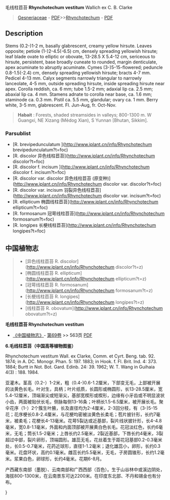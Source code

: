 毛线柱苣苔 **Rhynchotechum vestitum** Wallich ex C. B. Clarke

> [Gesneriaceae](http://www.iplant.cn/info/Gesneriaceae?t=foc) - [PDF](http://www.iplant.cn/foc/pdf/Gesneriaceae.pdf)>>[Rhynchotechum](http://www.iplant.cn/info/Rhynchotechum?t=foc) - [PDF](http://www.iplant.cn/foc/pdf/Rhynchotechum.pdf)

## Description

Stems (0.2-)1-2 m, basally glabrescent, creamy yellow hirsute. Leaves opposite; petiole (1-)2-4.5(-6.5) cm, densely spreading yellowish hirsute; leaf blade ovate to elliptic or obovate, 13-28.5 X 5.4-12 cm, sericeous to hirsute, persistent, base broadly cuneate to rounded, margin denticulate, apex acuminate to abruptly acuminate. Cymes (3-)5-15-flowered; peduncle 0.8-1.5(-2.4) cm, densely spreading yellowish hirsute; bracts 4-7 mm. Pedicel 4-13 mm. Calyx segments narrowly triangular to narrowly lanceolate, 4-5 mm, outside spreading hirsute, inside spreading hirsute near apex. Corolla reddish, ca. 6 mm; tube 1.5-2 mm; adaxial lip ca. 2.5 mm; abaxial lip ca. 4 mm. Stamens adnate to corolla near base, ca. 1.6 mm; staminode ca. 0.3 mm. Pistil ca. 5.5 mm, glandular; ovary ca. 1 mm. Berry white, 3-5 mm, glabrescent. Fl. Jun-Aug, fr. Oct-Nov.


> **Habait** : 
> Forests, shaded streamsides in valleys; 800-1300 m. W Guangxi, NE Xizang (Mêdog Xian), S Yunnan [Bhutan, Sikkim].

### Parsublist

* [R.  brevipedunculatum  ](http://www.iplant.cn/info/Rhynchotechum brevipedunculatum?t=foc)
* [R.  discolor  异色线柱苣苔](http://www.iplant.cn/info/Rhynchotechum discolor?t=foc)
* [R.  discolor f. incisum  ](http://www.iplant.cn/info/Rhynchotechum discolor f. incisum?t=foc)
* [R.  discolor var. discolor  异色线柱苣苔 (原变种)](http://www.iplant.cn/info/Rhynchotechum discolor var. discolor?t=foc)
* [R.  discolor var. incisum  羽裂异色线柱苣苔](http://www.iplant.cn/info/Rhynchotechum discolor var. incisum?t=foc)
* [R.  ellipticum  椭圆线柱苣苔](http://www.iplant.cn/info/Rhynchotechum ellipticum?t=foc)
* [R.  formosanum  冠萼线柱苣苔](http://www.iplant.cn/info/Rhynchotechum formosanum?t=foc)
* [R.  longipes  长梗线柱苣苔](http://www.iplant.cn/info/Rhynchotechum longipes?t=foc)


## 中国植物志

> * [异色线柱苣苔  R.  discolor](http://www.iplant.cn/info/Rhynchotechum discolor?t=z)
> * [椭圆线柱苣苔  R.  ellipticum](http://www.iplant.cn/info/Rhynchotechum ellipticum?t=z)
> * [冠萼线柱苣苔  R.  formosanum](http://www.iplant.cn/info/Rhynchotechum formosanum?t=z)
> * [长梗线柱苣苔  R.  longipes](http://www.iplant.cn/info/Rhynchotechum longipes?t=z)
> * [线柱苣苔  R.  obovatum](http://www.iplant.cn/info/Rhynchotechum obovatum?t=z)


**毛线柱苣苔 Rhynchotechum vestitum**

* [《中国植物志》](http://www.iplant.cn/frps)- [第69卷](http://www.iplant.cn/frps/vol/69) >> 563页 [PDF](http://www.iplant.cn/frps/pdf/69/563.pdf)


**6.毛线柱苣苔（中国高等植物图鉴）**

Rhynchotechum vestitum Wall. ex Clarke, Comm. et Cyrt. Beng. tab. 92. 1874; in A. DC. Monogr. Phan. 5: 197. 1883; in Hook. f. Fl. Brit. Ind. 4: 373. 1884; Burtt in Not. Bot. Gard. Edinb. 24: 39. 1962; W. T. Wang in Guihaia 4(3) : 188. 1984.

亚灌木。茎高（0.2-）1-2米，粗（0.4-)0.6-1.2厘米，下部变无毛，上部被开展的淡黄色长毛。叶对生，具柄；叶片纸质，长圆形或椭圆形，长13-28.5厘米，宽5.4-12厘米，顶端渐尖或短渐尖，基部宽楔形或楔形，边缘有小牙齿或不明显波状小齿，两面被贴伏长毛，侧脉每侧13-16条；叶柄长1.5-6.5厘米，被开展长毛。聚伞花序（1-）2个簇生叶腋，长及直径均为2-4厘米，2-3回分枝，有（3-)5-15花；花序梗长0.8-2.4厘米，与花梗均密被淡黄色长柔毛；苞片披针形，长约7毫米，被柔毛；花梗长4-13毫米。花萼5裂达或近基部，裂片线状披针形，长4-4.8毫米，宽0.8-1.1毫米，外面和内面顶部被开展黄白色长毛。花冠淡红色，长约6毫米，无毛；筒长1.5-2毫米；上唇长约2.5毫米，2裂近基部，下唇长约4毫米，3裂超过中部，裂片卵形，顶端圆形。雄蕊无毛，花丝着生于距花冠基部0.2-0.3毫米处，长0.5-0.7毫米，花药近球形，直径1-1.2毫米；退化雄蕊小，卵形，长约0.3毫米。花盘环状，高约0.1毫米。雌蕊长约5.5毫米，无毛，子房圆锥形，长约1.2毫米。浆果白色，卵球形，长约4毫米。花期6-8月。

产西藏东南部（墨脱）、云南南部和广西西部（百色）。生于山谷林中或溪边阴处，海拔800-1300米，在云南景东可达2200米。在印度东北部、不丹和锡金也有分布。

}